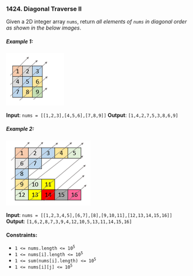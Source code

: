 ### 1424. Diagonal Traverse II

Given a 2D integer array `nums`, return _all elements of `nums` in diagonal order as shown in the below images_.

##### Example 1:

![](./assets/img/sample_1_1784.png)

**Input**: `nums = [[1,2,3],[4,5,6],[7,8,9]]`
**Output**: `[1,4,2,7,5,3,8,6,9]`

##### Example 2:

![](./assets/img/sample_2_1784.png)

**Input**: `nums = [[1,2,3,4,5],[6,7],[8],[9,10,11],[12,13,14,15,16]]`
**Output**: `[1,6,2,8,7,3,9,4,12,10,5,13,11,14,15,16]`

#### Constraints:

-   <code>1 <= nums.length <= 10<sup>5</sup></code>
-   <code>1 <= nums[i].length <= 10<sup>5</sup></code>
-   <code>1 <= sum(nums[i].length) <= 10<sup>5</sup></code>
-   <code>1 <= nums[i][j] <= 10<sup>5</sup></code>
